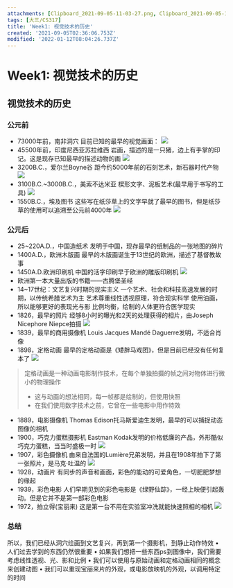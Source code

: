 ```yaml
---
attachments: [Clipboard_2021-09-05-11-03-27.png, Clipboard_2021-09-05-11-04-52.png, Clipboard_2021-09-06-13-50-35.png, Clipboard_2021-09-06-13-52-15.png, Clipboard_2021-09-06-13-53-57.png, Clipboard_2021-09-06-13-57-42.png, Clipboard_2021-09-06-14-02-49.png, Clipboard_2021-09-06-21-19-39.png, Clipboard_2021-09-06-21-21-23.png, Clipboard_2021-09-06-21-28-07.png, Clipboard_2021-09-06-21-30-55.png]
tags: [大三/CS317]
title: 'Week1: 视觉技术的历史'
created: '2021-09-05T02:36:06.753Z'
modified: '2022-01-12T08:04:26.737Z'
---
```


# Week1: 视觉技术的历史
## 视觉技术的历史
### 公元前
- 73000年前，南非洞穴
目前已知的最早的视觉画面：
![](@attachment/Clipboard_2021-09-05-11-03-27.png)
- 45500年前，印度尼西亚苏拉维西
岩画，描述的是一只猪，边上有手掌的印记。这是现存已知最早的描述动物的画
![](@attachment/Clipboard_2021-09-05-11-04-52.png)
- 3200B.C.，爱尔兰Boyne谷
距今约5000年前的石刻艺术，新石器时代产物
![](@attachment/Clipboard_2021-09-06-13-50-35.png)
- 3100B.C.~3000B.C.，美索不达米亚
楔形文字、泥板艺术(最早用于书写的工具)
![](@attachment/Clipboard_2021-09-06-13-52-15.png)
- 1550B.C.，埃及图书
这些写在纸莎草上的文字早就了最早的图书，但是纸莎草的使用可以追溯至公元前4000年
![](@attachment/Clipboard_2021-09-06-13-53-57.png)
### 公元后
- 25~220A.D.，中国造纸术
发明于中国，现存最早的纸制品的一张地图的碎片
- 1400A.D.，欧洲木版画
最早的木版画诞生于13世纪的欧洲，描述了基督教故事
- 1450A.D.欧洲印刷机
中国的活字印刷早于欧洲的雕版印刷机
![](@attachment/Clipboard_2021-09-06-13-57-42.png)
- 欧洲第一本大量出版的书籍——古腾堡圣经
- 14~17世纪：文艺复兴时期的现实主义
一个艺术、社会和科技高速发展的时期，以传统希腊艺术为主
艺术尊重线性透视原理，符合现实科学
使用油画，所以能够更好的表现光与影
比例均衡，绘制的人体更符合医学现实
- 1826，最早的照片
经够8小时的曝光和2天的处理获得的相片，由Joseph Nicephore Niepce拍摄
![](@attachment/Clipboard_2021-09-06-14-02-49.png)
- 1839，最早的商用摄像机
Louis Jacques Mandé Daguerre发明，不适合肖像
- 1898，定格动画
最早的定格动画是《矮胖马戏团》，但是目前已经没有任何复本了
![](@attachment/Clipboard_2021-09-06-21-28-07.png)
> 定格动画是一种动画电影制作技术，在每个单独拍摄的帧之间对物体进行微小的物理操作
>- 这与动画的想法相同，每一帧都是绘制的，但使用快照
>- 在我们使用数字技术之前，它曾在一些电影中用作特效

- 1889，电影摄像机
Thomas Edison托马斯爱迪生发明，最早的可以捕捉动态图像的相机
- 1900，巧克力蛋糕摄影机
Eastman Kodak发明的价格低廉的产品，外形酷似巧克力蛋糕，当当时盛极一时
![](@attachment/Clipboard_2021-09-06-21-19-39.png)
- 1907，彩色摄像机
由来自法国的Lumière兄弟发明，并且在1908年拍下了第一张照片，是马克·吐温的
![](@attachment/Clipboard_2021-09-06-21-21-23.png)
- 1928，动画片
有同步的声音和画面，彩色的能动的可爱角色，一切肥肥梦想的缘起
- 1939，彩色电影
人们早期见到的彩色电影是《绿野仙踪》，一经上映便引起轰动。但是它并不是第一部彩色电影
- 1972，拍立得(宝丽来)
这是第一台不用在实验室冲洗就能快速照相的相机
![](@attachment/Clipboard_2021-09-06-21-30-55.png)

### 总结
所以，我们已经从洞穴绘画到文艺复兴，再到第一个摄影机，到静止动作特效
• 人们过去学到的东西仍然很重要
• 如果我们想把一些东西ps到图像中，我们需要考虑线性透视、光、影和比例
• 我们可以使用与原始动画和定格动画相同的概念来创建动图
• 我们可以重现宝丽来片的外观，或电影放映机的外观，以调用特定的时间
